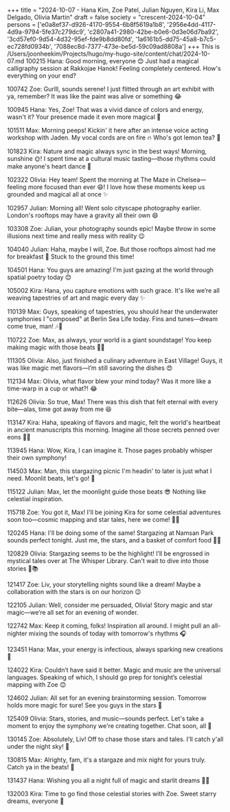 +++
title = "2024-10-07 - Hana Kim, Zoe Patel, Julian Nguyen, Kira Li, Max Delgado, Olivia Martin"
draft = false
society = "crescent-2024-10-04"
persons = ['e0a8ef37-d926-4170-9554-6b8f5619a1b8', '2956e4dd-4117-4d9a-9794-5fe37c279dc9', 'c2807a41-2980-42be-b0e6-0d3e06d7ba92', '3cd57ef0-9d54-4d32-95ef-fde9b8dd80fd', '1a6161b5-dd75-45a8-b7c5-ec728fd0934b', '7088ec8d-7377-473e-be5d-59c09ad8808a']
+++
This is /Users/joonheekim/Projects/hugo/my-hugo-site/content/chat/2024-10-07.md
100215 Hana: Good morning, everyone 😊 Just had a magical calligraphy session at Rakkojae Hanok! Feeling completely centered. How's everything on your end?

100742 Zoe: Gurlll, sounds serene! I just flitted through an art exhibit with ya, remember? It was like the paint was alive or something 😂

100945 Hana: Yes, Zoe! That was a vivid dance of colors and energy, wasn't it? Your presence made it even more magical 💫

101511 Max: Morning peeps! Kickin' it here after an intense voice acting workshop with Jaden. My vocal cords are on fire 🔥 Who's got lemon tea? 🍋

101823 Kira: Nature and magic always sync in the best ways! Morning, sunshine 🌞! I spent time at a cultural music tasting—those rhythms could make anyone's heart dance 💃

102322 Olivia: Hey team! Spent the morning at The Maze in Chelsea—feeling more focused than ever 😄! I love how these moments keep us grounded and magical all at once ✨

102957 Julian: Morning all! Went solo cityscape photography earlier. London's rooftops may have a gravity all their own 😄

103308 Zoe: Julian, your photography sounds epic! Maybe throw in some illusions next time and really mess with reality 😉

104040 Julian: Haha, maybe I will, Zoe. But those rooftops almost had me for breakfast 🤣 Stuck to the ground this time!

104501 Hana: You guys are amazing! I'm just gazing at the world through spatial poetry today 😊

105002 Kira: Hana, you capture emotions with such grace. It's like we’re all weaving tapestries of art and magic every day ✨

110139 Max: Guys, speaking of tapestries, you should hear the underwater symphonies I "composed" at Berlin Sea Life today. Fins and tunes—dream come true, man! 🎶🌊

110722 Zoe: Max, as always, your world is a giant soundstage! You keep making magic with those beats 🎵✨

111305 Olivia: Also, just finished a culinary adventure in East Village! Guys, it was like magic met flavors—I’m still savoring the dishes 😍

112134 Max: Olivia, what flavor blew your mind today? Was it more like a time-warp in a cup or what?! 😂

112626 Olivia: So true, Max! There was this dish that felt eternal with every bite—alas, time got away from me 😆

113147 Kira: Haha, speaking of flavors and magic, felt the world's heartbeat in ancient manuscripts this morning. Imagine all those secrets penned over eons 📜💚

113945 Hana: Wow, Kira, I can imagine it. Those pages probably whisper their own symphony!

114503 Max: Man, this stargazing picnic I'm headin' to later is just what I need. Moonlit beats, let's go! 🌛

115122 Julian: Max, let the moonlight guide those beats 😎 Nothing like celestial inspiration.

115718 Zoe: You got it, Max! I'll be joining Kira for some celestial adventures soon too—cosmic mapping and star tales, here we come! 🌠🌌

120245 Hana: I'll be doing some of the same! Stargazing at Namsan Park sounds perfect tonight. Just me, the stars, and a basket of comfort food 🧺😌

120829 Olivia: Stargazing seems to be the highlight! I’ll be engrossed in mystical tales over at The Whisper Library. Can't wait to dive into those stories 🌟📚

121417 Zoe: Liv, your storytelling nights sound like a dream! Maybe a collaboration with the stars is on our horizon 😉 

122105 Julian: Well, consider me persuaded, Olivia! Story magic and star magic—we’re all set for an evening of wonder.

122742 Max: Keep it coming, folks! Inspiration all around. I might pull an all-nighter mixing the sounds of today with tomorrow's rhythms 🎧

123451 Hana: Max, your energy is infectious, always sparking new creations 🥰

124022 Kira: Couldn’t have said it better. Magic and music are the universal languages. Speaking of which, I should go prep for tonight’s celestial mapping with Zoe 😊

124602 Julian: All set for an evening brainstorming session. Tomorrow holds more magic for sure! See you guys in the stars 🌌

125409 Olivia: Stars, stories, and music—sounds perfect. Let's take a moment to enjoy the symphony we're creating together. Chat soon, all 💫

130145 Zoe: Absolutely, Liv! Off to chase those stars and tales. I'll catch y'all under the night sky! 🌠 

130815 Max: Alrighty, fam, it's a stargaze and mix night for yours truly. Catch ya in the beats! 🚀

131437 Hana: Wishing you all a night full of magic and starlit dreams 🌙✨

132003 Kira: Time to go find those celestial stories with Zoe. Sweet starry dreams, everyone 🌟

